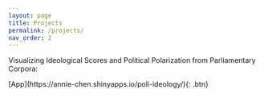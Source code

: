 ```yaml
---
layout: page
title: Projects
permalink: /projects/
nav_order: 2
---
```



Visualizing Ideological Scores and Political Polarization from Parliamentary Corpora:

<span class="fs-8">
[App](https://annie-chen.shinyapps.io/poli-ideology/){: .btn}
</span> 
